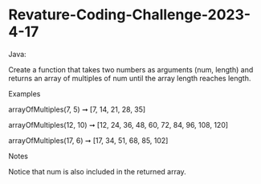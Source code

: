 # Revature-Coding-Challenge-2023-4-17

Java:

Create a function that takes two numbers as arguments (num, length) and returns an array of multiples of num until the array length reaches length.

Examples

arrayOfMultiples(7, 5) ➞ [7, 14, 21, 28, 35]

arrayOfMultiples(12, 10) ➞ [12, 24, 36, 48, 60, 72, 84, 96, 108, 120]

arrayOfMultiples(17, 6) ➞ [17, 34, 51, 68, 85, 102]


Notes

Notice that num is also included in the returned array.
